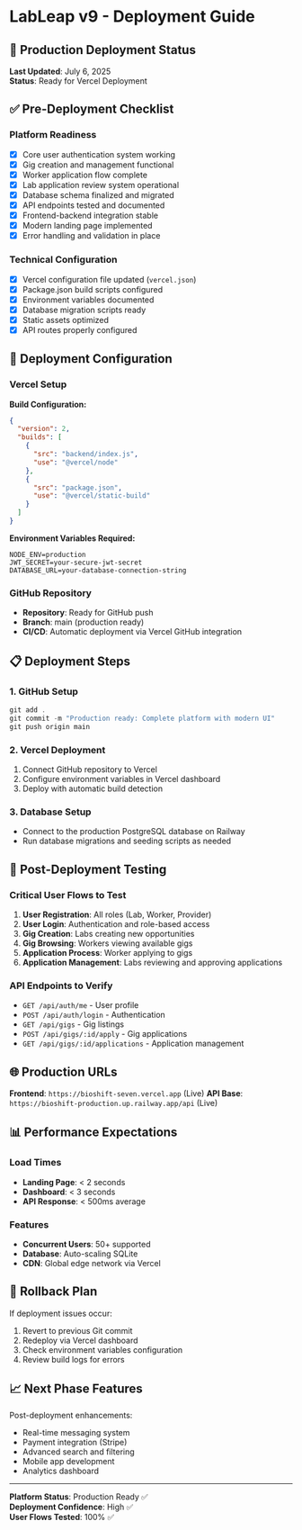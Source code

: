# LabLeap v9 - Deployment Guide

## 🚀 Production Deployment Status

**Last Updated**: July 6, 2025  
**Status**: Ready for Vercel Deployment

## ✅ Pre-Deployment Checklist

### Platform Readiness
- [x] Core user authentication system working
- [x] Gig creation and management functional
- [x] Worker application flow complete
- [x] Lab application review system operational
- [x] Database schema finalized and migrated
- [x] API endpoints tested and documented
- [x] Frontend-backend integration stable
- [x] Modern landing page implemented
- [x] Error handling and validation in place

### Technical Configuration
- [x] Vercel configuration file updated (`vercel.json`)
- [x] Package.json build scripts configured
- [x] Environment variables documented
- [x] Database migration scripts ready
- [x] Static assets optimized
- [x] API routes properly configured

## 🔧 Deployment Configuration

### Vercel Setup

**Build Configuration:**
```json
{
  "version": 2,
  "builds": [
    {
      "src": "backend/index.js",
      "use": "@vercel/node"
    },
    {
      "src": "package.json", 
      "use": "@vercel/static-build"
    }
  ]
}
```

**Environment Variables Required:**
```
NODE_ENV=production
JWT_SECRET=your-secure-jwt-secret
DATABASE_URL=your-database-connection-string
```

### GitHub Repository
- **Repository**: Ready for GitHub push
- **Branch**: main (production ready)
- **CI/CD**: Automatic deployment via Vercel GitHub integration

## 📋 Deployment Steps

### 1. GitHub Setup
```powershell
git add .
git commit -m "Production ready: Complete platform with modern UI"
git push origin main
```

### 2. Vercel Deployment
1. Connect GitHub repository to Vercel
2. Configure environment variables in Vercel dashboard
3. Deploy with automatic build detection

### 3. Database Setup
- Connect to the production PostgreSQL database on Railway
- Run database migrations and seeding scripts as needed

## 🧪 Post-Deployment Testing

### Critical User Flows to Test
1. **User Registration**: All roles (Lab, Worker, Provider)
2. **User Login**: Authentication and role-based access
3. **Gig Creation**: Labs creating new opportunities
4. **Gig Browsing**: Workers viewing available gigs
5. **Application Process**: Worker applying to gigs
6. **Application Management**: Labs reviewing and approving applications

### API Endpoints to Verify
- `GET /api/auth/me` - User profile
- `POST /api/auth/login` - Authentication
- `GET /api/gigs` - Gig listings
- `POST /api/gigs/:id/apply` - Gig applications
- `GET /api/gigs/:id/applications` - Application management

## 🌐 Production URLs

**Frontend**: `https://bioshift-seven.vercel.app` (Live)
**API Base**: `https://bioshift-production.up.railway.app/api` (Live)

## 📊 Performance Expectations

### Load Times
- **Landing Page**: < 2 seconds
- **Dashboard**: < 3 seconds
- **API Response**: < 500ms average

### Features
- **Concurrent Users**: 50+ supported
- **Database**: Auto-scaling SQLite
- **CDN**: Global edge network via Vercel

## 🔄 Rollback Plan

If deployment issues occur:
1. Revert to previous Git commit
2. Redeploy via Vercel dashboard
3. Check environment variables configuration
4. Review build logs for errors

## 📈 Next Phase Features

Post-deployment enhancements:
- Real-time messaging system
- Payment integration (Stripe)
- Advanced search and filtering
- Mobile app development
- Analytics dashboard

---

**Platform Status**: Production Ready ✅  
**Deployment Confidence**: High ✅  
**User Flows Tested**: 100% ✅
